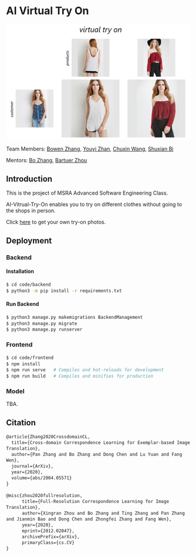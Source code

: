 # AI Virtual Try On

![](./imgs/results.png)

Team Members: [Bowen Zhang](https://github.com/ForeverFancy), [Youyi Zhan](https://github.com/1231234zhan), [Chuxin Wang](https://github.com/XinYuan-believe), [Shuxian Bi](https://github.com/GabyUSTC)

Mentors: [Bo Zhang](https://www.microsoft.com/en-us/research/people/zhanbo/), [Bartuer Zhou](https://www.researchgate.net/profile/Bartuer_Zhou)

## Introduction

This is the project of MSRA Advanced Software Engineering Class.

AI-Vitrual-Try-On enables you to try on different clothes without going to the shops in person.

Click [here](http://172.23.234.84/) to get your own try-on photos.

## Deployment

### Backend

#### Installation

```bash
$ cd code/backend
$ python3 -m pip install -r requirements.txt
```

#### Run Backend

```bash
$ python3 manage.py makemigrations BackendManagement
$ python3 manage.py migrate
$ python3 manage.py runserver
```

### Frontend

```bash
$ cd code/frontend
$ npm install
$ npm run serve   # Compiles and hot-reloads for development
$ npm run build   # Compiles and minifies for production
```
### Model

TBA.

## Citation

```
@article{Zhang2020CrossdomainCL,
  title={Cross-domain Correspondence Learning for Exemplar-based Image Translation},
  author={Pan Zhang and Bo Zhang and Dong Chen and Lu Yuan and Fang Wen},
  journal={ArXiv},
  year={2020},
  volume={abs/2004.05571}
}

@misc{zhou2020fullresolution,
      title={Full-Resolution Correspondence Learning for Image Translation}, 
      author={Xingran Zhou and Bo Zhang and Ting Zhang and Pan Zhang and Jianmin Bao and Dong Chen and Zhongfei Zhang and Fang Wen},
      year={2020},
      eprint={2012.02047},
      archivePrefix={arXiv},
      primaryClass={cs.CV}
}
```
